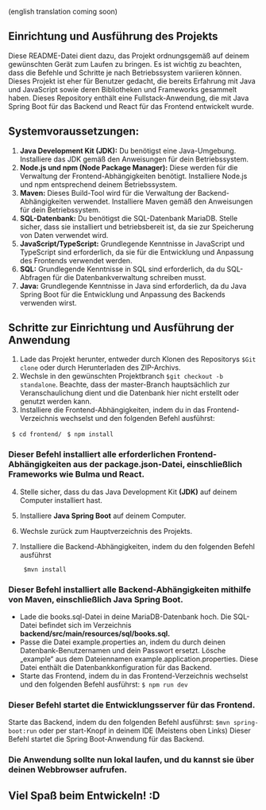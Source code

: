 (english translation coming soon)

## Einrichtung und Ausführung des Projekts ##

Diese README-Datei dient dazu, das Projekt ordnungsgemäß auf deinem gewünschten Gerät zum Laufen zu bringen. Es ist wichtig zu beachten, dass die Befehle und Schritte je nach Betriebssystem variieren können. Dieses Projekt ist eher für Benutzer gedacht, die bereits Erfahrung mit Java und JavaScript sowie deren Bibliotheken und Frameworks gesammelt haben.
Dieses Repository enthält eine Fullstack-Anwendung, die mit Java Spring Boot für das Backend und React für das Frontend entwickelt wurde.

## Systemvoraussetzungen:

1.  **Java Development Kit (JDK):** Du benötigst eine Java-Umgebung. Installiere das JDK gemäß den Anweisungen für dein Betriebssystem.
2. **Node.js und npm (Node Package Manager):** Diese werden für die Verwaltung der Frontend-Abhängigkeiten benötigt. Installiere Node.js und npm entsprechend deinem Betriebssystem.
3. **Maven:** Dieses Build-Tool wird für die Verwaltung der Backend-Abhängigkeiten verwendet. Installiere Maven gemäß den Anweisungen für dein Betriebssystem.
4. **SQL-Datenbank:** Du benötigst die SQL-Datenbank MariaDB. Stelle sicher, dass sie installiert und betriebsbereit ist, da sie zur Speicherung von Daten verwendet wird.
5. **JavaScript/TypeScript:** Grundlegende Kenntnisse in JavaScript und TypeScript sind erforderlich, da sie für die Entwicklung und Anpassung des Frontends verwendet werden.
6. **SQL:** Grundlegende Kenntnisse in SQL sind erforderlich, da du SQL-Abfragen für die Datenbankverwaltung schreiben musst.
7. **Java:** Grundlegende Kenntnisse in Java sind erforderlich, da du Java Spring Boot für die Entwicklung und Anpassung des Backends verwenden wirst.

## Schritte zur Einrichtung und Ausführung der Anwendung

1. Lade das Projekt herunter, entweder durch Klonen des Repositorys ```$Git clone``` oder durch Herunterladen des ZIP-Archivs.
2. Wechsle in den gewünschten Projektbranch ```$git checkout -b standalone```. Beachte, dass der master-Branch hauptsächlich zur Veranschaulichung dient und die Datenbank hier nicht erstellt oder genutzt werden kann.
3. Installiere die Frontend-Abhängigkeiten, indem du in das Frontend-Verzeichnis wechselst und den folgenden Befehl ausführst:

``` $ cd frontend/```
``` $ npm install```

###  Dieser Befehl installiert alle erforderlichen Frontend-Abhängigkeiten aus der package.json-Datei, einschließlich Frameworks wie Bulma und React.

4. Stelle sicher, dass du das Java Development Kit **(JDK)** auf deinem Computer installiert hast.
5. Installiere **Java Spring Boot** auf deinem Computer.
6. Wechsle zurück zum Hauptverzeichnis des Projekts.
7. Installiere die Backend-Abhängigkeiten, indem du den folgenden Befehl ausführst 

    ``` $mvn install```
       
### Dieser Befehl installiert alle Backend-Abhängigkeiten mithilfe von Maven, einschließlich Java Spring Boot.

- Lade die books.sql-Datei in deine MariaDB-Datenbank hoch. Die SQL-Datei befindet sich im Verzeichnis 
**backend/src/main/resources/sql/books.sql.**
- Passe die Datei example.properties an, indem du durch deinen Datenbank-Benutzernamen und dein Passwort ersetzt. Lösche „example“ aus dem Dateiennamen example.application.properties. Diese Datei enthält die Datenbankkonfiguration für das Backend.
- Starte das Frontend, indem du in das Frontend-Verzeichnis wechselst und den folgenden Befehl ausführst: ```$ npm run dev```

###  Dieser Befehl startet die Entwicklungsserver für das Frontend.

Starte das Backend, indem du den folgenden Befehl ausführst: 
```$mvn spring-boot:run```
oder per start-Knopf in deinem IDE (Meistens oben Links)
Dieser Befehl startet die Spring Boot-Anwendung für das Backend.

### Die Anwendung sollte nun lokal laufen, und du kannst sie über deinen Webbrowser aufrufen.
## Viel Spaß beim Entwickeln! **:D**